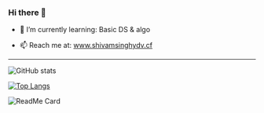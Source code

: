 ### Hi there 👋
- 🌱 I’m currently learning: Basic DS & algo

- 📫 Reach me at:            www.shivamsinghydv.cf

___________________________________________________
![GitHub stats](https://github-readme-stats.vercel.app/api?username=shivamsinghydv&theme=material-polenight&show_icons=true)

[![Top Langs](https://github-readme-stats.vercel.app/api/top-langs/?username=shivamsinghydv&layout=compact)](https://github.com/anuraghazra/github-readme-stats)

![ReadMe Card](https://github-readme-stats.vercel.app/api/pin/?username=shivamsinghydv&repo=dev-portfolio)

<!--
**shivamsinghydv/shivamsinghydv** is a ✨ _special_ ✨ repository because its `README.md` (this file) appears on your GitHub profile.

Here are some ideas to get you started:

- 🔭 I’m currently working on ...
- 🌱 I’m currently learning ...
- 👯 I’m looking to collaborate on ...
- 🤔 I’m looking for help with ...
- 💬 Ask me about ...
- 📫 How to reach me: ...
- 😄 Pronouns: ...
- ⚡ Fun fact: ...
-->
